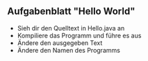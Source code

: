 ## Aufgabenblatt "Hello World"
* Sieh dir den Quelltext in Hello.java an
* Kompiliere das Programm und führe es aus
* Ändere den ausgegeben Text
* Ändere den Namen des Programms

